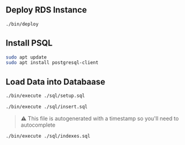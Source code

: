 ## Deploy RDS Instance

```sh
./bin/deploy
```
## Install PSQL

```sh
sudo apt update
sudo apt install postgresql-client
```

## Load Data into Databaase 
```sh
./bin/execute ./sql/setup.sql
```

```sh
./bin/execute ./sql/insert.sql
```
> ⚠️ This file is autogenerated with a timestamp so you'll need to autocomplete

```sh
./bin/execute ./sql/indexes.sql
```